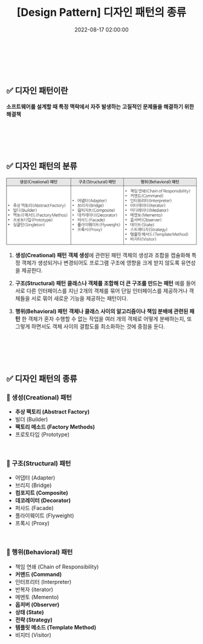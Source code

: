 ﻿---
permalink: /2022-08-17-디자인 패턴/
published: true
title: "[Design Pattern] 디자인 패턴의 종류 "
date: 2022-08-17 02:00:00
toc: true
toc_sticky: true
toc_label: "디자인 패턴 종류"
categories:
- 디자인 패턴
tags:
- 디자인 패턴
- Design Pattern
---
<br><br><br>

## ✅ 디자인 패턴이란
**소프트웨어를 설계할 때 특정 맥락에서 자주 발생하는 고질적인 문제들을 해결하기 위한 해결책**

<br><br><br><br>

## ✅ 디자인 패턴의 분류
<p align="left">
<img src="https://github.com/idkim97/idkim97.github.io/blob/master/img/pattern1.png?raw=true">
</p>

1. **생성(Creational) 패턴**
**객체 생성**에 관련된 패턴
객체의 생성과 조합을 캡슐화해 특정 객체가 생성되거나 변경되어도 프로그램 구조에 영향을 크게 받지 않도록 유연성을 제공한다.

2. **구조(Structural) 패턴**
**클래스나 객체를 조합해 더 큰 구조를 만드는 패턴**
예를 들어 서로 다른 인터페이스를 지닌 2개의 객체를 묶어 단일 인터페이스를 제공하거나 객체들을 서로 묶어 새로운 기능을 제공하는 패턴이다.

3. **행위(Behavioral) 패턴**
**객체나 클래스 사이의 알고리즘이나 책임 분배에 관련된 패턴**
한 객체가 혼자 수행할 수 없는 작업을 여러 개의 객체로 어떻게 분배하는지, 또 그렇게 하면서도 객체 사이의 결합도를 최소화하는 것에 중점을 둔다.

<br><br><br><br>




## ✅ 디자인 패턴의 종류


### 📌 생성(Creational) 패턴
- **추상 팩토리 (Abstract Factory)**
- 빌더 (Builder)
- **팩토리 메소드 (Factory Methods)**
- 프로토타입 (Prototype)

<br>

### 📌 구조(Structural) 패턴
- 어댑터 (Adapter)
- 브리지 (Bridge)
- **컴포지트 (Composite)**
- **데코레이터 (Decorator)**
- 퍼사드 (Facade)
- 플라이웨이트 (Flyweight)
- 프록시 (Proxy)

<br>

### 📌 행위(Behavioral) 패턴
- 책임 연쇄 (Chain of Responsibility)
- **커맨드 (Command)**
- 인터프리터 (Interpreter)
- 반복자 (iterator)
- 메멘토 (Memento)
- **옵저버 (Observer)**
- **상태 (State)**
- **전략 (Strategy)**
- **템플릿 메소드 (Template Method)**
- 비지터 (Visitor)
